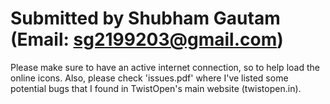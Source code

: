 # Submitted by Shubham Gautam (Email: sg2199203@gmail.com)
Please make sure to have an active internet connection, so to help load the online icons.
Also, please check 'issues.pdf' where I've listed some potential bugs that I found in TwistOpen's main website (twistopen.in).